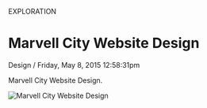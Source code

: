 <p class="type">EXPLORATION</p>

# Marvell City Website Design

<p class="meta">Design  /  Friday, May 8, 2015 12:58:31pm</p>

Marvell City Website Design.

![Marvell City Website Design](https://farooq-agent.web.app/assets/images/works/large/gq4daFI6_work_image.jpg)
